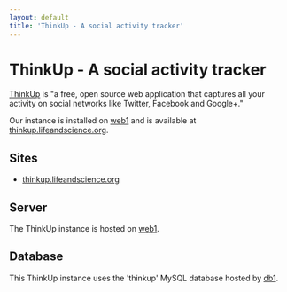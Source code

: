 ```yaml
---
layout: default
title: 'ThinkUp - A social activity tracker'
---
```

# ThinkUp - A social activity tracker

[ThinkUp](http://thinkupapp.com/) is "a free, open source web application that captures all your activity on social networks like Twitter, Facebook and Google+."

Our instance is installed on [web1](../vms/web1.html) and is available at [thinkup.lifeandscience.org](http://thinkup.lifeandscience.org).

## Sites ##

* [thinkup.lifeandscience.org](http://thinkup.lifeandscience.org)

## Server ##

The ThinkUp instance is hosted on [web1](../vms/web1.html).

## Database ##

This ThinkUp instance uses the 'thinkup' MySQL database hosted by [db1](../vms/db1.html).